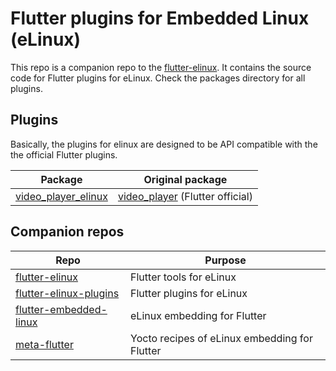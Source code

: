 # Flutter plugins for Embedded Linux (eLinux)
This repo is a companion repo to the [flutter-elinux](https://github.com/sony/flutter-elinux). It contains the source code for Flutter plugins for eLinux. Check the packages directory for all plugins.

## Plugins
Basically, the plugins for elinux are designed to be API compatible with the the official Flutter plugins.

| Package  | Original package |
| -------- | ---------------- |
| [video_player_elinux](packages/video_player) | [video_player](https://github.com/flutter/plugins/tree/master/packages/video_player) (Flutter official) |


## Companion repos
| Repo | Purpose |
| ------------- | ------------- |
| [flutter-elinux](https://github.com/sony/flutter-elinux) | Flutter tools for eLinux |
| [flutter-elinux-plugins](https://github.com/sony/flutter-elinux-plugins) | Flutter plugins for eLinux |
| [flutter-embedded-linux](https://github.com/sony/flutter-embedded-linux) | eLinux embedding for Flutter |
| [meta-flutter](https://github.com/sony/meta-flutter) | Yocto recipes of eLinux embedding for Flutter |
